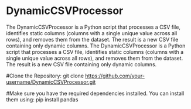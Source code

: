 # DynamicCSVProcessor
The DynamicCSVProcessor is a Python script that processes a CSV file, identifies static columns (columns with a single unique value across all rows), and removes them from the dataset. The result is a new CSV file containing only dynamic columns.
The DynamicCSVProcessor is a Python script that processes a CSV file, identifies static columns (columns with a single unique value across all rows), and removes them from the dataset. The result is a new CSV file containing only dynamic columns.


#Clone the Repository:
git clone https://github.com/your-username/DynamicCSVProcessor.git


#Make sure you have the required dependencies installed. You can install them using:
pip install pandas


